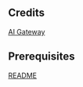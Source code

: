## Credits
[AI Gateway](https://github.com/Azure-Samples/AI-Gateway)

## Prerequisites
[README](..\..\README.md)